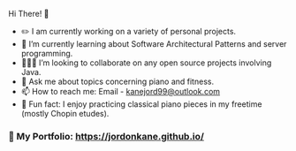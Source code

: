 Hi There! 👋
- ✏️ I am currently working on a variety of personal projects.
- 🌱 I’m currently learning about Software Architectural Patterns and server programming.
- 🧑‍🤝‍🧑 I’m looking to collaborate on any open source projects involving Java.
- 💬 Ask me about topics concerning piano and fitness.
- 📫 How to reach me: Email - kanejord99@outlook.com
- 🎹 Fun fact: I enjoy practicing classical piano pieces in my freetime (mostly Chopin etudes).
### 🎨 My Portfolio: https://jordonkane.github.io/
